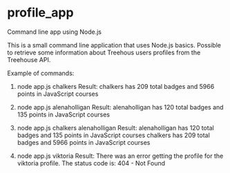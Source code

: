 # profile_app
Command line app using Node.js

This is a small command line application that uses Node.js basics. 
Possible to retrieve some information about Treehous users profiles from the Treehouse API.

Example of commands:
1) node app.js chalkers
Result: 
chalkers has 209 total badges and 5966 points in JavaScript courses

2) node app.js alenaholligan
Result: 
alenaholligan has 120 total badges and 135 points in JavaScript courses

3) node app.js chalkers alenaholligan
Result:
alenaholligan has 120 total badges and 135 points in JavaScript courses
chalkers has 209 total badges and 5966 points in JavaScript courses

4) node app.js viktoria
Result:
There was an error getting the profile for the viktoria profile. The status code is: 404 - Not Found


